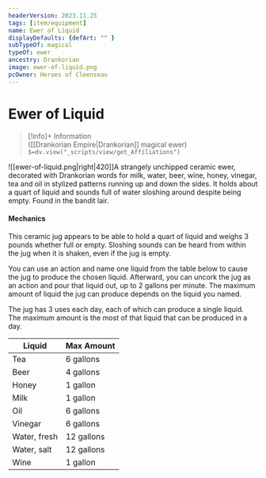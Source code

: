 ```yaml
---
headerVersion: 2023.11.25
tags: [item/equipment]
name: Ewer of Liquid
displayDefaults: {defArt: "" }
subTypeOf: magical
typeOf: ewer
ancestry: Drankorian
image: ewer-of-liquid.png
pcOwner: Heroes of Cleenseau
---
```

# Ewer of Liquid
>[!info]+ Information  
> ([[Drankorian Empire|Drankorian]] magical ewer)  
> `$=dv.view("_scripts/view/get_Affiliations")`

![[ewer-of-liquid.png|right|420]]A strangely unchipped ceramic ewer, decorated with Drankorian words for milk, water, beer, wine, honey, vinegar, tea and oil in stylized patterns running up and down the sides. It holds about a quart of liquid and sounds full of water sloshing around despite being empty. Found in the bandit lair.

#### Mechanics
This ceramic jug appears to be able to hold a quart of liquid and weighs 3 pounds whether full or empty. Sloshing sounds can be heard from within the jug when it is shaken, even if the jug is empty. 

You can use an action and name one liquid from the table below to cause the jug to produce the chosen liquid. Afterward, you can uncork the jug as an action and pour that liquid out, up to 2 gallons per minute. The maximum amount of liquid the jug can produce depends on the liquid you named.

The jug has 3 uses each day, each of which can produce a single liquid. The maximum amount is the most of that liquid that can be produced in a day.

| Liquid       | Max Amount |
| ------------ | ---------- |
| Tea          | 6 gallons  |
| Beer         | 4 gallons  |
| Honey        | 1 gallon   |
| Milk         | 1 gallon   |
| Oil          | 6 gallons  |
| Vinegar      | 6 gallons  |
| Water, fresh | 12 gallons |
| Water, salt  | 12 gallons |
| Wine         | 1 gallon   |
